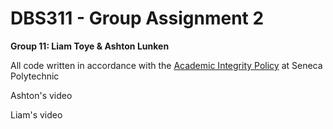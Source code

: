 ﻿# DBS311 - Group Assignment 2  

**Group 11: Liam Toye & Ashton Lunken**

All code written in accordance with the [Academic Integrity Policy](https://www.senecacollege.ca/about/policies/academic-integrity-policy.html) at Seneca Polytechnic

Ashton's video

Liam's video
